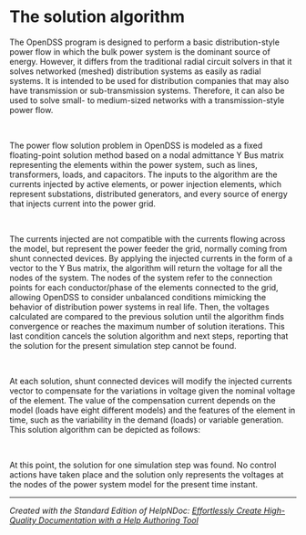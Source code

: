 # The solution algorithm

The OpenDSS program is designed to perform a basic distribution-style power flow in which the bulk power system is the dominant source of energy. However, it differs from the traditional radial circuit solvers in that it solves networked (meshed) distribution systems as easily as radial systems. It is intended to be used for distribution companies that may also have transmission or sub-transmission systems. Therefore, it can also be used to solve small- to medium-sized networks with a transmission-style power flow.

&nbsp;

The power flow solution problem in OpenDSS is modeled as a fixed floating-point solution method based on a nodal admittance Y Bus matrix representing the elements within the power system, such as lines, transformers, loads, and capacitors. The inputs to the algorithm are the currents injected by active elements, or power injection elements, which represent substations, distributed generators, and every source of energy that injects current into the power grid.&nbsp;

&nbsp;

The currents injected are not compatible with the currents flowing across the model, but represent the power feeder the grid, normally coming from shunt connected devices. By applying the injected currents in the form of a vector to the Y Bus matrix, the algorithm will return the voltage for all the nodes of the system. The nodes of the system refer to the connection points for each conductor/phase of the elements connected to the grid, allowing OpenDSS to consider unbalanced conditions mimicking the behavior of distribution power systems in real life. Then, the voltages calculated are compared to the previous solution until the algorithm finds convergence or reaches the maximum number of solution iterations. This last condition cancels the solution algorithm and next steps, reporting that the solution for the present simulation step cannot be found.

&nbsp;

At each solution, shunt connected devices will modify the injected currents vector to compensate for the variations in voltage given the nominal voltage of the element. The value of the compensation current depends on the model (loads have eight different models) and the features of the element in time, such as the variability in the demand (loads) or variable generation. This solution algorithm can be depicted as follows:

&nbsp;

At this point, the solution for one simulation step was found. No control actions have taken place and the solution only represents the voltages at the nodes of the power system model for the present time instant.

***
_Created with the Standard Edition of HelpNDoc: [Effortlessly Create High-Quality Documentation with a Help Authoring Tool](<https://www.helpndoc.com/news-and-articles/2022-09-27-why-use-a-help-authoring-tool-instead-of-microsoft-word-to-produce-high-quality-documentation/>)_
